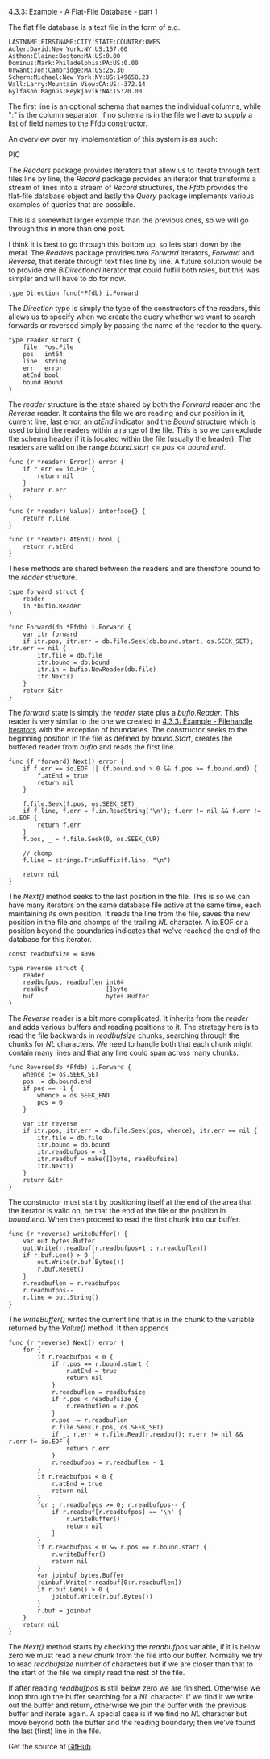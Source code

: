 4.3.3: Example - A Flat-File Database - part 1

The flat file database is a text file in the form of e.g.:

    LASTNAME:FIRSTNAME:CITY:STATE:COUNTRY:OWES
    Adler:David:New York:NY:US:157.00
    Asthon:Elaine:Boston:MA:US:0.00
    Dominus:Mark:Philadelphia:PA:US:0.00
    Orwant:Jon:Cambridge:MA:US:26.30
    Schern:Michael:New York:NY:US:149658.23
    Wall:Larry:Mountain View:CA:US:-372.14
    Gylfason:Magnús:Reykjavík:NA:IS:20.00

The first line is an optional schema that names the individual columns, while ":" is the column separator. If no schema is in the file we have to supply a list of field names to the Ffdb constructor.

An overview over my implementation of this system is as such:

PIC

The *Readers* package provides iterators that allow us to iterate through text files line by line, the *Record* package provides an iterator that transforms a stream of lines into a stream of *Record* structures, the *Ffdb* provides the flat-file database object and lastly the *Query* package implements various examples of queries that are possible. 

This is a somewhat larger example than the previous ones, so we will go through this in more than one post.

I think it is best to go through this bottom up, so lets start down by the metal. The *Readers* package provides two *Forward* iterators, *Forward* and *Reverse*, that iterate through text files line by line. A future solution would be to provide one *BiDirectional* iterator that could fulfill both roles, but this was simpler and will have to do for now.

    type Direction func(*Ffdb) i.Forward

The *Direction* type is simply the type of the constructors of the readers, this allows us to specify when we create the query whether we want to search forwards or reversed simply by passing the name of the reader to the query.

    type reader struct {
        file  *os.File
        pos   int64
        line  string
        err   error
        atEnd bool
        bound Bound
    }

The *reader* structure is the state shared by both the *Forward* reader and the *Reverse* reader. It contains the file we are reading and our position in it, current line, last error, an *atEnd* indicator and the *Bound* structure which is used to bind the readers within a range of the file. This is so we can exclude the schema header if it is located within the file (usually the header). The readers are valid on the range *bound.start <= pos <= bound.end*.

    func (r *reader) Error() error {
        if r.err == io.EOF {
            return nil
        }
        return r.err
    }
    
    func (r *reader) Value() interface{} {
        return r.line
    }
    
    func (r *reader) AtEnd() bool {
        return r.atEnd
    }

These methods are shared between the readers and are therefore bound to the *reader* structure.

    type forward struct {
        reader
        in *bufio.Reader
    }
    
    func Forward(db *Ffdb) i.Forward {
        var itr forward
        if itr.pos, itr.err = db.file.Seek(db.bound.start, os.SEEK_SET); itr.err == nil {
            itr.file = db.file
            itr.bound = db.bound
            itr.in = bufio.NewReader(db.file)
            itr.Next()
        }
        return &itr
    }

The *forward* state is simply the *reader* state plus a *bufio.Reader*. This reader is very similar to the one we created in [4.3.3: Example - Filehandle Iterators]() with the exception of boundaries. The constructor seeks to the beginning position in the file as defined by *bound.Start*, creates the buffered reader from *bufio* and reads the first line.

    func (f *forward) Next() error {
        if f.err == io.EOF || (f.bound.end > 0 && f.pos >= f.bound.end) {
            f.atEnd = true
            return nil
        }
    
        f.file.Seek(f.pos, os.SEEK_SET)
        if f.line, f.err = f.in.ReadString('\n'); f.err != nil && f.err != io.EOF {
            return f.err
        }
        f.pos, _ = f.file.Seek(0, os.SEEK_CUR)
    
        // chomp
        f.line = strings.TrimSuffix(f.line, "\n")
     
        return nil
    }

The *Next()* method seeks to the last position in the file. This is so we can have many iterators on the same database file active at the same time, each maintaining its own position. It reads the line from the file, saves the new position in the file and chomps of the trailing *NL* character. A io.EOF or a position beyond the boundaries indicates that we've reached the end of the database for this iterator.

    const readbufsize = 4096
    
    type reverse struct {
        reader
        readbufpos, readbuflen int64
        readbuf                []byte
        buf                    bytes.Buffer
    }

The *Reverse* reader is a bit more complicated. It inherits from the *reader* and adds various buffers and reading positions to it. The strategy here is to read the file backwards in *readbufsize* chunks, searching through the chunks for *NL* characters. We need to handle both that each chunk might contain many lines and that any line could span across many chunks.

    func Reverse(db *Ffdb) i.Forward {
        whence := os.SEEK_SET
        pos := db.bound.end
        if pos == -1 {
            whence = os.SEEK_END
            pos = 0
        }
    
        var itr reverse
        if itr.pos, itr.err = db.file.Seek(pos, whence); itr.err == nil {
            itr.file = db.file
            itr.bound = db.bound
            itr.readbufpos = -1
            itr.readbuf = make([]byte, readbufsize)
            itr.Next()
        }
        return &itr
    }

The constructor must start by positioning itself at the end of the area that the iterator is valid on, be that the end of the file or the position in *bound.end*. When then proceed to read the first chunk into our buffer.

    func (r *reverse) writeBuffer() {
        var out bytes.Buffer
        out.Write(r.readbuf[r.readbufpos+1 : r.readbuflen])
        if r.buf.Len() > 0 {
            out.Write(r.buf.Bytes())
            r.buf.Reset()
        }
        r.readbuflen = r.readbufpos
        r.readbufpos--
        r.line = out.String()
    }

The *writeBuffer()* writes the current line that is in the chunk to the variable returned by the *Value()* method. It then appends 

    func (r *reverse) Next() error {
        for {
            if r.readbufpos < 0 {
                if r.pos == r.bound.start {
                    r.atEnd = true
                    return nil
                }
                r.readbuflen = readbufsize
                if r.pos < readbufsize {
                    r.readbuflen = r.pos
                }
                r.pos -= r.readbuflen
                r.file.Seek(r.pos, os.SEEK_SET)
                if _, r.err = r.file.Read(r.readbuf); r.err != nil && r.err != io.EOF {
                    return r.err
                }
                r.readbufpos = r.readbuflen - 1
            }
            if r.readbufpos < 0 {
                r.atEnd = true
                return nil
            }
            for ; r.readbufpos >= 0; r.readbufpos-- {
                if r.readbuf[r.readbufpos] == '\n' {
                    r.writeBuffer()
                    return nil
                }
            }
            if r.readbufpos < 0 && r.pos == r.bound.start {
                r.writeBuffer()
                return nil
            }
            var joinbuf bytes.Buffer
            joinbuf.Write(r.readbuf[0:r.readbuflen])
            if r.buf.Len() > 0 {
                joinbuf.Write(r.buf.Bytes())
            }
            r.buf = joinbuf
        }
        return nil
    }

The *Next()* method starts by checking the *readbufpos* variable, if it is below zero we must read a new chunk from the file into our buffer. Normally we try to read *readbufsize* number of characters but if we are closer than that to the start of the file we simply read the rest of the file.

If after reading *readbufpos* is still below zero we are finished. Otherwise we loop through the buffer searching for a *NL* character. If we find it we write out the buffer and return, otherwise we join the buffer with the previous buffer and iterate again. A special case is if we find no *NL* character but move beyond both the buffer and the reading boundary; then we've found the last (first) line in the file.

Get the source at [GitHub](https://github.com/mg/hog/blob/master/c4/ffdb/readers.go).